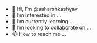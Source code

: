- 👋 Hi, I’m @saharshkashyav
- 👀 I’m interested in ...
- 🌱 I’m currently learning ...
- 💞️ I’m looking to collaborate on ...
- 📫 How to reach me ...

<!---
saharshkashyav/saharshkashyav is a ✨ special ✨ repository because its `README.md` (this file) appears on your GitHub profile.
You can click the Preview link to take a look at your changes.
--->
